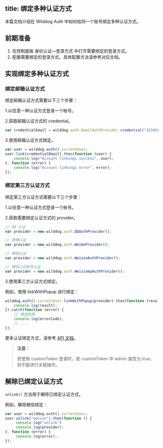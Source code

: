 
title:  绑定多种认证方式
---

本篇文档介绍在 Wilddog Auth 中如何给同一个账号绑定多种认证方式。


## 前期准备

1. 在控制面板 身份认证—登录方式 中打开需要绑定的登录方式。
2. 配置需要绑定的登录方式。具体配置方法请参考对应文档。


## 实现绑定多种认证方式

### 绑定邮箱认证方式

绑定邮箱认证方式需要以下三个步骤：

1.以任意一种认证方式登录一个帐号。

2.获取邮箱认证方式的 credential。

```javascript
var credentialEmail = wilddog.auth.EmailAuthProvider.credential("12345678@gmail.com", "password123");
```

3.使用邮箱认证方式绑定。

```javascript
var user = wilddog.auth().currentUser;
user.link(credentialEmail).then(function (user) {
    console.log("Account linking1 success", user);
}, function (error) {
    console.log("Account linking1 error", error);
});
```





### 绑定第三方认证方式

绑定第三方认证方式需要以下三个步骤：

1.以任意一种认证方式登录一个帐号。

2.获取需要绑定认证方式的 provider。

```javascript
// QQ 认证
var provider = new wilddog.auth.QQAuthProvider(); 

// 微博认证
var provider = new wilddog.auth.WeiboProvider();

// 微信认证
var provider = new wilddog.auth.WeixinAuthProvider();

// 微信公众账号认证
var provider = new wilddog.auth.WeixinmpAuthProvider();
```

3.使用第三方认证方式绑定。

例如，使用 linkWithPopup 进行绑定：

```javascript
wilddog.auth().currentUser.linkWithPopup(provider).then(function (result) {
    console.log(result);
}).catch(function (error) {
    // 错误处理
    console.log(errorCode);
    // ...
});
```

更多认证绑定方式，请参考 [API 文档](https://docs.wilddog.com/api/auth/web/api.html#link)。

<blockquote class="warning">
  <p><strong>注意：</strong></p>
  若使用 customToken 登录时，若 customToken 中 admin 属性为 true，则不能进行关联操作。
</blockquote>


## 解除已绑定认证方式

`unlink()` 方法用于解除已绑定认证方式。

例如，解除微信绑定：

```javascript
var user = wilddog.auth().currentUser;
user.unlink("weixin").then(function () {
     console.log("unlink")
     console.log(provider);
}, function (error) {
     console.log(error);
});
```

